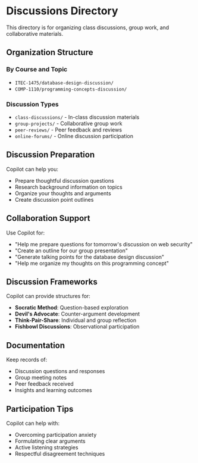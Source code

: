 # Discussions Directory

This directory is for organizing class discussions, group work, and collaborative materials.

## Organization Structure

### By Course and Topic
- `ITEC-1475/database-design-discussion/`
- `COMP-1110/programming-concepts-discussion/`

### Discussion Types
- `class-discussions/` - In-class discussion materials
- `group-projects/` - Collaborative group work
- `peer-reviews/` - Peer feedback and reviews
- `online-forums/` - Online discussion participation

## Discussion Preparation

Copilot can help you:
- Prepare thoughtful discussion questions
- Research background information on topics
- Organize your thoughts and arguments
- Create discussion point outlines

## Collaboration Support

Use Copilot for:
- "Help me prepare questions for tomorrow's discussion on web security"
- "Create an outline for our group presentation"
- "Generate talking points for the database design discussion"
- "Help me organize my thoughts on this programming concept"

## Discussion Frameworks

Copilot can provide structures for:
- **Socratic Method**: Question-based exploration
- **Devil's Advocate**: Counter-argument development
- **Think-Pair-Share**: Individual and group reflection
- **Fishbowl Discussions**: Observational participation

## Documentation

Keep records of:
- Discussion questions and responses
- Group meeting notes
- Peer feedback received
- Insights and learning outcomes

## Participation Tips

Copilot can help with:
- Overcoming participation anxiety
- Formulating clear arguments
- Active listening strategies
- Respectful disagreement techniques